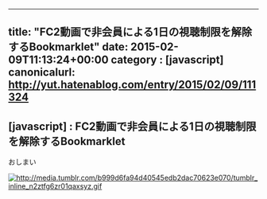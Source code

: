 
---
title: "FC2動画で非会員による1日の視聴制限を解除するBookmarklet"
date: 2015-02-09T11:13:24+00:00
category : [javascript]
canonicalurl: http://yut.hatenablog.com/entry/2015/02/09/111324
---

## [javascript] : FC2動画で非会員による1日の視聴制限を解除するBookmarklet

<p>おしまい</p><p><a href="http://media.tumblr.com/b999d6fa94d40545edb2dac70623e070/tumblr_inline_n2ztfg6zr01qaxsyz.gif" class="http-image" target="_blank"><img src="http://media.tumblr.com/b999d6fa94d40545edb2dac70623e070/tumblr_inline_n2ztfg6zr01qaxsyz.gif" class="http-image" alt="http://media.tumblr.com/b999d6fa94d40545edb2dac70623e070/tumblr_inline_n2ztfg6zr01qaxsyz.gif"></a></p>


